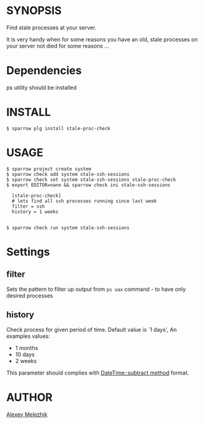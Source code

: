 # SYNOPSIS

Find stale processes at your server. 

It is very handy when for some reasons you have an old, stale processes on your server not died for some reasons ...


# Dependencies

ps utility should be installed

# INSTALL

    $ sparrow plg install stale-proc-check


# USAGE


    $ sparrow project create system
    $ sparrow check add system stale-ssh-sessions
    $ sparrow check set system stale-ssh-sessions stale-proc-check
    $ export EDITOR=nano && sparrow check ini stale-ssh-sessions

      [stale-proc-check]
      # lets find all ssh processes running since last week
      filter = ssh
      history = 1 weeks


    $ sparrow check run system stale-ssh-sessions


# Settings

## filter

Sets the pattern to filter up output from `ps uax` command - to have only desired processes 

## history

Check process for given period of time. Default value is \`1 days', An examples values:

* 1 months
* 10 days
* 2 weeks

This parameter should complies with [DateTime::subtract method](https://metacpan.org/pod/DateTime#Math-Methods) format.

# AUTHOR

[Alexey Melezhik](mailto:melezhik@gmail.com)

